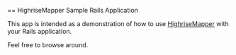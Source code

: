== HighriseMapper Sample Rails Application

This app is intended as a demonstration of how to use [HighriseMapper](https://github.com/lucasmartins/highrise-mapper) with your Rails application.

Feel free to browse around.